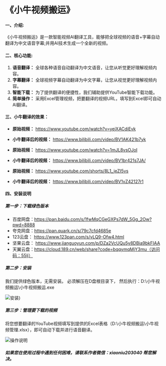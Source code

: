 # 《小牛视频搬运》
#### 一、介绍:

《小牛视频搬运》是一款智能视频AI翻译工具，能够把全球视频的语音+字幕自动翻译为中文语音字幕;并用AI技术生成一个全新的视频。

#### 二、核心功能:
1. **语音翻译：** 全球各种语音自动翻译为中文语音，让您从听觉更好理解视频内容。
2. **字幕翻译：** 全球视频字幕自动翻译为中文字幕，让您从视觉更好理解视频内容。
3. **智能下载：** 为了提供翻译的便捷性，我们辅助提供YouTube智能下载功能。
4. **简单操作：** 采用Excel管理视频，把要翻译的视频URL，填写到Excel即可自动AI翻译。



#### 三、小牛翻译的效果：
- **原始视频：**  https://www.youtube.com/watch?v=yejXACdiEvk 
- **小牛翻译后的视频：**  https://www.bilibili.com/video/BV1AK421b7yk

- **原始视频：**  https://www.youtube.com/watch?v=1mJL8vsOJoI
- **小牛翻译后的视频：**  https://www.bilibili.com/video/BV1br421s7JA/

- **原始视频：**  https://www.youtube.com/shorts/8L1_jeZI5vs
- **小牛翻译后的视频：**  https://www.bilibili.com/video/BV1vZ42127r1




#### 四、安装说明
##### 第一步：下载绿色版本
- 百度网盘：https://pan.baidu.com/s/1fwMqCGeGXPs7dW_5Gg_2Ow?pwd=8888
- 夸克网盘：https://pan.quark.cn/s/79c7cfd4685e
- 123云盘： https://www.123pan.com/s/vLQ9-Ofw4.html
- 坚果云盘：  https://www.jianguoyun.com/p/DZa2VcUQu5y8DBia9bkFIAA
- 天翼云盘：https://cloud.189.cn/web/share?code=bqqymqMjY3mu（访问码：55lj）

##### 第二步：安装
我们提供绿色版本，无需安装。
必须解压在D盘根目录下，
然后执行：D:\小牛视频搬运\小牛视频搬运.exe

![安装](https://gitee.com/xiaoniu-video-handling/xiaoniu/blob/master/az.png))

##### 第三步：管理要下载的视频
将您想要翻译的YouTube视频填写到提供的Excel表格（D:\小牛视频搬运\小牛视频管理.xlsx），即可自动下载并进行语音翻译。

![操作说明](imageai.png)

##### 如果您在使用过程中遇到任何困难，请联系作者微信：xiaoniu203040 帮您解决。


